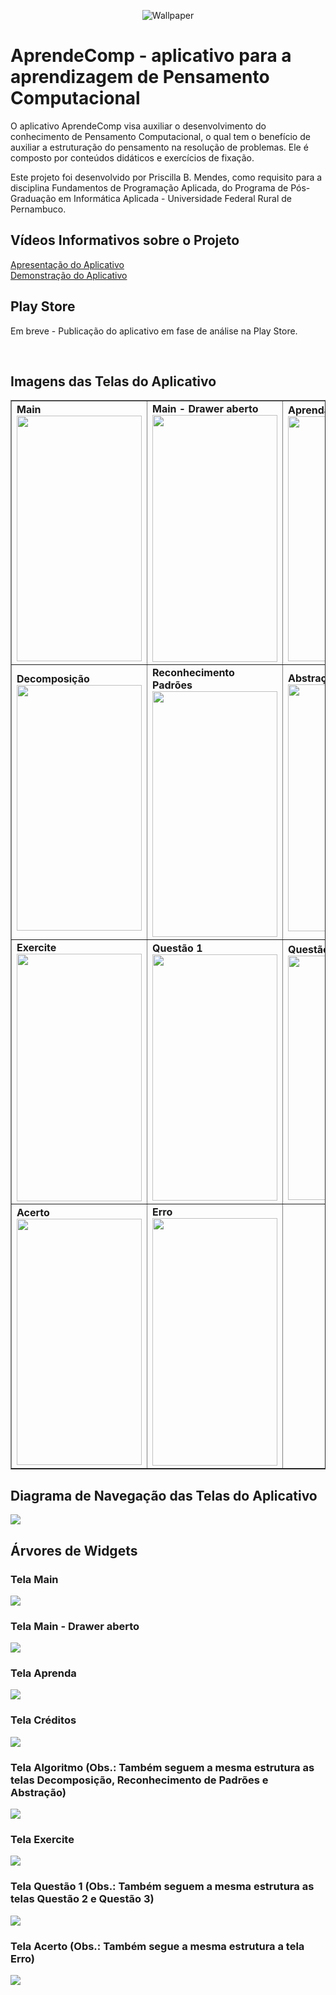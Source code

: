 <p align="center"><img src="https://i.imgur.com/ws5fSycm.png" alt="Wallpaper"></p>
<h1 id="aprendecomp-aplicativo-para-a-aprendizagem-de-pensamento-computacional">AprendeComp - aplicativo para a aprendizagem de Pensamento Computacional</h1>
<p>O aplicativo AprendeComp visa auxiliar o desenvolvimento do conhecimento de Pensamento Computacional, o qual tem o benefício de auxiliar a estruturação do pensamento na resolução de problemas. Ele é composto por conteúdos didáticos e exercícios de fixação.</p>
<p>Este projeto foi desenvolvido por Priscilla B. Mendes, como requisito para a disciplina Fundamentos de Programação Aplicada, do Programa de Pós-Graduação em Informática Aplicada - Universidade Federal Rural de Pernambuco.</p>
<h2>Vídeos Informativos sobre o Projeto</h2>
<a href="https://www.youtube.com/watch?v=52n_fQalfZI" target="_blank">Apresentação do Aplicativo</a><br>
<a href="https://drive.google.com/file/d/1Qfdbmszk11YIuxGMQnOlS3U5EYXUGI7S/view?usp=sharing" target="_blank">Demonstração do Aplicativo</a><br>
<h2>Play Store</h2>
<!--<a href="https://play.google.com/store/apps/details?id=com.aprendecomp" target="_blank">Link para a página do aplicativo na Google Play Store</a>-->
<p>Em breve - Publicação do aplicativo em fase de análise na Play Store.</p><br>
<h2>Imagens das Telas do Aplicativo</h2>
<table style="border-collapse: collapse; width: 100%;" border="1">
<tbody>
<tr>
<td style="width: 25%;"><strong>Main</strong><br><img src="https://i.imgur.com/zhgx9C2.png" alt="" width="200" height="393" /></td>
<td style="width: 25%;"><strong>Main - Drawer aberto</strong><br><img src="https://i.imgur.com/UuGyjSo.png" alt="" width="200" height="395" /></td>
<td style="width: 25%;"><strong>Aprenda</strong><br><img src="https://i.imgur.com/yUuDzZ3.png" alt="" width="200" height="392" /></td>
<td style="width: 25%;"><strong>Cr&eacute;ditos</strong><br><img src="https://i.imgur.com/lKfzuYx.png" alt="" width="200" height="394" /></td>
</tr>
<tr>
<td style="width: 25%;"><strong>Decomposi&ccedil;&atilde;o</strong><br><img src="https://i.imgur.com/JUlhrJU.png" alt="" width="200" height="393" /></td>
<td style="width: 25%;"><strong>Reconhecimento Padr&otilde;es</strong><br><img src="https://i.imgur.com/ap1OOxf.png" alt="" width="200" height="393" /></td>
<td style="width: 25%;"><strong>Abstra&ccedil;&atilde;o</strong><br><img src="https://i.imgur.com/d5LQoHX.png" alt="" width="200" height="395" /></td>
<td style="width: 25%;"><strong>Algoritmo</strong><br><img src="https://i.imgur.com/4ckupAg.png" alt="" width="200" height="393" /></td>
</tr>
<tr>
<td style="width: 25%;"><strong>Exercite</strong><br><img src="https://i.imgur.com/IGJbrbc.png" alt="" width="200" height="396" /></td>
<td style="width: 25%;"><strong>Quest&atilde;o 1</strong><br><img src="https://i.imgur.com/XJwj01I.png" alt="" width="200" height="394" /></td>
<td style="width: 25%;"><strong>Quest&atilde;o 2</strong><br><img src="https://i.imgur.com/A2g9hT7.png" alt="" width="200" height="391" /></td>
<td style="width: 25%;"><strong>Quest&atilde;o 3</strong><br><img src="https://i.imgur.com/u6bytre.png" alt="" width="200" height="393" /></td>
</tr>
<tr>
<td style="width: 25%;"><strong>Acerto</strong><br><img src="https://i.imgur.com/PPovcGf.png" alt="" width="200" height="394" /></td>
<td style="width: 25%;"><strong>Erro</strong><br><img src="https://i.imgur.com/JExdq4e.png" alt="" width="200" height="396" /></td>
</tr>
</tbody>
</table>
<h2>Diagrama de Navegação das Telas do Aplicativo</h2>
<p align="left"><img src="https://i.imgur.com/gCC6Mv8.png"></p>
<h2>Árvores de Widgets</h2>
<h3>Tela Main</h3>
<p align="left"><img src="https://i.imgur.com/yjZTXae.png"></p>
<h3>Tela Main - Drawer aberto</h3>
<p align="left"><img src="https://i.imgur.com/lnJ4Oyq.png"></p>
<h3>Tela Aprenda</h3>
<p align="left"><img src="https://i.imgur.com/ARD7Pq7.png"></p>
<h3>Tela Créditos</h3>
<p align="left"><img src="https://i.imgur.com/Nsd8Vss.png"></p>
<h3>Tela Algoritmo (Obs.: Também seguem a mesma estrutura as telas Decomposição, Reconhecimento de Padrões e Abstração)</h3>
<p align="left"><img src="https://i.imgur.com/XcKlEdP.png"></p>
<h3>Tela Exercite</h3>
<p align="left"><img src="https://i.imgur.com/A1ayqFn.png"></p>
<h3>Tela Questão 1 (Obs.: Também seguem a mesma estrutura as telas Questão 2 e Questão 3)</h3>
<p align="left"><img src="https://i.imgur.com/Z5mTpAf.png"></p>
<h3>Tela Acerto (Obs.: Também segue a mesma estrutura a tela Erro)</h3>
<p align="left"><img src="https://i.imgur.com/V6mSTd4.png"></p>
